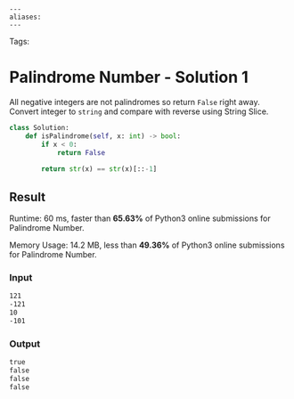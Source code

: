 ```
---
aliases:
---
```

Tags:

# Palindrome Number - Solution 1
All negative integers are not palindromes so return `False` right away. Convert integer to `string` and compare with reverse using String Slice.

```python
class Solution:
    def isPalindrome(self, x: int) -> bool:
        if x < 0:
            return False
        
        return str(x) == str(x)[::-1]
```

## Result
Runtime: 60 ms, faster than **65.63%** of Python3 online submissions for Palindrome Number.

Memory Usage: 14.2 MB, less than **49.36%** of Python3 online submissions for Palindrome Number.

### Input
```md
121  
-121  
10  
-101
```

### Output
```md
true  
false  
false  
false
```